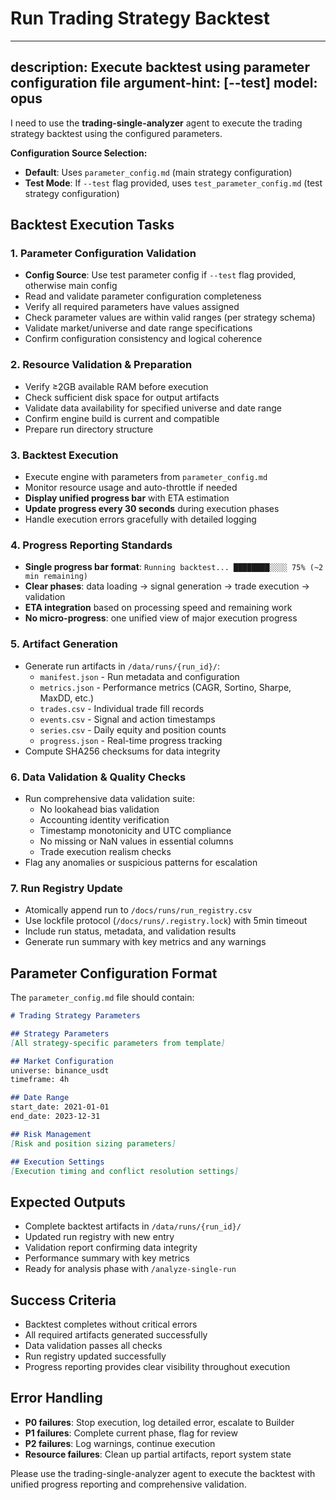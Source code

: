 # Run Trading Strategy Backtest

---
description: Execute backtest using parameter configuration file
argument-hint: [--test]
model: opus
---

I need to use the **trading-single-analyzer** agent to execute the trading strategy backtest using the configured parameters.

**Configuration Source Selection:**
- **Default**: Uses `parameter_config.md` (main strategy configuration)
- **Test Mode**: If `--test` flag provided, uses `test_parameter_config.md` (test strategy configuration)

## Backtest Execution Tasks

### 1. **Parameter Configuration Validation**
- **Config Source**: Use test parameter config if `--test` flag provided, otherwise main config
- Read and validate parameter configuration completeness
- Verify all required parameters have values assigned
- Check parameter values are within valid ranges (per strategy schema)
- Validate market/universe and date range specifications
- Confirm configuration consistency and logical coherence

### 2. **Resource Validation & Preparation**
- Verify ≥2GB available RAM before execution
- Check sufficient disk space for output artifacts
- Validate data availability for specified universe and date range
- Confirm engine build is current and compatible
- Prepare run directory structure

### 3. **Backtest Execution**
- Execute engine with parameters from `parameter_config.md`
- Monitor resource usage and auto-throttle if needed
- **Display unified progress bar** with ETA estimation
- **Update progress every 30 seconds** during execution phases
- Handle execution errors gracefully with detailed logging

### 4. **Progress Reporting Standards**
- **Single progress bar format**: `Running backtest... ████████░░░░ 75% (~2 min remaining)`
- **Clear phases**: data loading → signal generation → trade execution → validation
- **ETA integration** based on processing speed and remaining work
- **No micro-progress**: one unified view of major execution progress

### 5. **Artifact Generation**
- Generate run artifacts in `/data/runs/{run_id}/`:
  - `manifest.json` - Run metadata and configuration
  - `metrics.json` - Performance metrics (CAGR, Sortino, Sharpe, MaxDD, etc.)
  - `trades.csv` - Individual trade fill records
  - `events.csv` - Signal and action timestamps
  - `series.csv` - Daily equity and position counts
  - `progress.json` - Real-time progress tracking
- Compute SHA256 checksums for data integrity

### 6. **Data Validation & Quality Checks**
- Run comprehensive data validation suite:
  - No lookahead bias validation
  - Accounting identity verification
  - Timestamp monotonicity and UTC compliance
  - No missing or NaN values in essential columns
  - Trade execution realism checks
- Flag any anomalies or suspicious patterns for escalation

### 7. **Run Registry Update**
- Atomically append run to `/docs/runs/run_registry.csv`
- Use lockfile protocol (`/docs/runs/.registry.lock`) with 5min timeout
- Include run status, metadata, and validation results
- Generate run summary with key metrics and any warnings

## Parameter Configuration Format
The `parameter_config.md` file should contain:
```markdown
# Trading Strategy Parameters

## Strategy Parameters
[All strategy-specific parameters from template]

## Market Configuration  
universe: binance_usdt
timeframe: 4h

## Date Range
start_date: 2021-01-01
end_date: 2023-12-31

## Risk Management
[Risk and position sizing parameters]

## Execution Settings
[Execution timing and conflict resolution settings]
```

## Expected Outputs
- Complete backtest artifacts in `/data/runs/{run_id}/`
- Updated run registry with new entry
- Validation report confirming data integrity
- Performance summary with key metrics
- Ready for analysis phase with `/analyze-single-run`

## Success Criteria
- Backtest completes without critical errors
- All required artifacts generated successfully  
- Data validation passes all checks
- Run registry updated successfully
- Progress reporting provides clear visibility throughout execution

## Error Handling
- **P0 failures**: Stop execution, log detailed error, escalate to Builder
- **P1 failures**: Complete current phase, flag for review
- **P2 failures**: Log warnings, continue execution
- **Resource failures**: Clean up partial artifacts, report system state

Please use the trading-single-analyzer agent to execute the backtest with unified progress reporting and comprehensive validation.